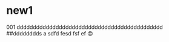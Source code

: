 # new1
001
ddddddddddddddddddddddddddddddddddddddddddddd
##dddddddds
a
sdfd
fesd
fsf
ef
:heart_eyes:
